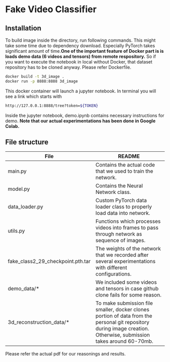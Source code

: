 # Fake Video Classifier
## Installation

To build image inside the directory, run following commands. This might take some time due to dependency download. Especially PyTorch takes significant amount of time.**One of the important feature of Docker part is is loads demo data (6 videos and tensors) from remote respository.** So if you want to execute the notebook in local without Docker, that dataset repository has to be cloned anyway. Please refer Dockerfile.

```sh
docker build -t 3d_image .
docker run -p 8888:8888 3d_image
```
This docker container will launch a jupyter notebook. In terminal you will see a link which starts with
```sh
http://127.0.0.1:8888/tree?token=${TOKEN}
```
Inside the jupyter notebook, demo.ipynb contains necessary instructions for demo. **Note that our actual experimentations has been done in Google Colab.**
## File structure

| File | README |
| ------ | ------ |
| main.py | Contains the actual code that we used to train the network.|
| model.py | Contains the Neural Network class. |
| data_loader.py| Custom PyTorch data loader class to properly load data into network.|
| utils.py | Functions which processes videos into frames to pass through network as sequence of images. |
| fake_class2_29_checkpoint.pth.tar | The weights of the network that we recorded after several experimentations with different configurations.|
| demo_data/* | We included some videos and tensors in case github clone fails for some reason. |
| 3d_reconstruction_data/* | To make submission file smaller, docker clones portion of data from the personal git repository during image creation. Otherwise, submission takes around 60-70mb.  |

Please refer the actual pdf for our reasonings and results.